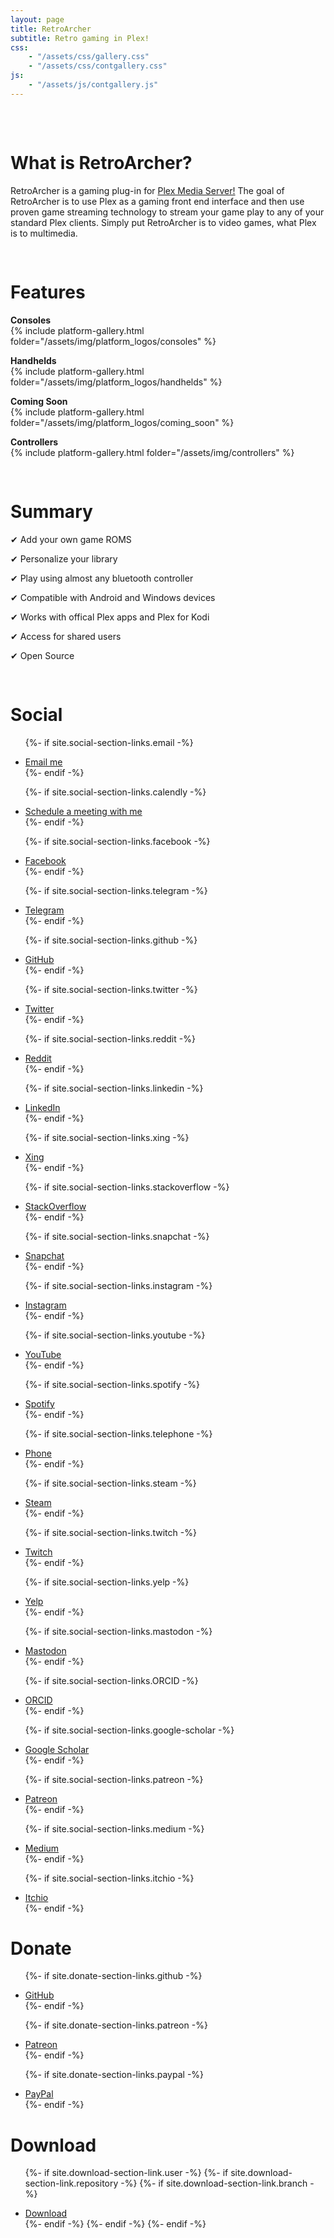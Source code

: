 ```yaml
---
layout: page
title: RetroArcher
subtitle: Retro gaming in Plex!
css:
    - "/assets/css/gallery.css"
    - "/assets/css/contgallery.css"
js: 
    - "/assets/js/contgallery.js"
---
```

<pre>


</pre>
<a name="about"></a>
# What is RetroArcher?

RetroArcher is a gaming plug-in for [Plex Media Server!](www.plex.tv) The goal of RetroArcher is to use Plex as a gaming front end interface and then use proven game streaming technology to stream your game play to any of your standard Plex clients. Simply put RetroArcher is to video games, what Plex is to multimedia.
<pre>

</pre>
<a name="features"></a>
# Features

**Consoles**  
{% include platform-gallery.html folder="/assets/img/platform_logos/consoles" %}

**Handhelds**  
{% include platform-gallery.html folder="/assets/img/platform_logos/handhelds" %}

**Coming Soon**  
{% include platform-gallery.html folder="/assets/img/platform_logos/coming_soon" %}

**Controllers**  
{% include platform-gallery.html folder="/assets/img/controllers" %}

<pre>

</pre>
<a name="summary"></a>
# Summary

✔ Add your own game ROMS  
  
✔ Personalize your library  
  
✔ Play using almost any bluetooth controller  
  
✔ Compatible with Android and Windows devices  
  
✔ Works with offical Plex apps and Plex for Kodi  
  
✔ Access for shared users  
  
✔ Open Source  
  
<pre>

</pre>

<a name="social"></a>
# Social
<ul class="list-inline text-center footer-links">

{%- if site.social-section-links.email -%}
  <li class="list-inline-item">
    <a href="mailto:{{ site.social-section-links.email }}" title="Email me">
      <span class="fa-stack fa-lg" aria-hidden="true">
        <i class="fas fa-circle fa-stack-2x"></i>
        <i class="fas fa-envelope fa-stack-1x fa-inverse"></i>
      </span>
      <span class="sr-only">Email me</span>
   </a>
  </li>
{%- endif -%}

{%- if site.social-section-links.calendly -%}
  <li class="list-inline-item">
    <a href="https://calendly.com/{{ site.social-section-links.calendly }}" title="Schedule a meeting with me">
      <span class="fa-stack fa-lg" aria-hidden="true">
        <i class="fas fa-circle fa-stack-2x"></i>
        <i class="fas fa-calendar-check fa-stack-1x fa-inverse"></i>
      </span>
      <span class="sr-only">Schedule a meeting with me</span>
   </a>
  </li>
{%- endif -%}

{%- if site.social-section-links.facebook -%}
  <li class="list-inline-item">
    <a href="https://www.facebook.com/{{ site.social-section-links.facebook }}" title="Facebook">
      <span class="fa-stack fa-lg" aria-hidden="true">
        <i class="fas fa-circle fa-stack-2x"></i>
        <i class="fab fa-facebook fa-stack-1x fa-inverse"></i>
      </span>
      <span class="sr-only">Facebook</span>
   </a>
  </li>
{%- endif -%}

{%- if site.social-section-links.telegram -%}
  <li class="list-inline-item">
    <a href="https://t.me/{{ site.social-section-links.telegram }}" title="Telegram">
      <span class="fa-stack fa-lg" aria-hidden="true">
        <i class="fas fa-circle fa-stack-2x"></i>
        <i class="fab fa-telegram-plane fa-stack-1x fa-inverse"></i>
      </span>
      <span class="sr-only">Telegram</span>
    </a>
  </li>
{%- endif -%}

{%- if site.social-section-links.github -%}
  <li class="list-inline-item">
    <a href="https://github.com/{{ site.social-section-links.github }}" title="GitHub">
      <span class="fa-stack fa-lg" aria-hidden="true">
        <i class="fas fa-circle fa-stack-2x"></i>
        <i class="fab fa-github fa-stack-1x fa-inverse"></i>
      </span>
      <span class="sr-only">GitHub</span>
   </a>
  </li>
{%- endif -%}

{%- if site.social-section-links.twitter -%}
  <li class="list-inline-item">
    <a href="https://twitter.com/{{ site.social-section-links.twitter }}" title="Twitter">
      <span class="fa-stack fa-lg" aria-hidden="true">
        <i class="fas fa-circle fa-stack-2x"></i>
        <i class="fab fa-twitter fa-stack-1x fa-inverse"></i>
      </span>
      <span class="sr-only">Twitter</span>
   </a>
  </li>
{%- endif -%}

{%- if site.social-section-links.reddit -%}
  <li class="list-inline-item">
    <a href="https://reddit.com/r/{{ site.social-section-links.reddit }}" title="Reddit">
      <span class="fa-stack fa-lg" aria-hidden="true">
        <i class="fas fa-circle fa-stack-2x"></i>
        <i class="fab fa-reddit fa-stack-1x fa-inverse"></i>
      </span>
      <span class="sr-only">Reddit</span>
   </a>
  </li>
{%- endif -%}

{%- if site.social-section-links.linkedin -%}
  <li class="list-inline-item">
    <a href="https://linkedin.com/in/{{ site.social-section-links.linkedin }}" title="LinkedIn">
      <span class="fa-stack fa-lg" aria-hidden="true">
        <i class="fas fa-circle fa-stack-2x"></i>
        <i class="fab fa-linkedin fa-stack-1x fa-inverse"></i>
      </span>
      <span class="sr-only">LinkedIn</span>
   </a>
  </li>
{%- endif -%}

{%- if site.social-section-links.xing -%}
  <li class="list-inline-item">
    <a href="https://www.xing.com/profile/{{ site.social-section-links.xing }}" title="Xing">
      <span class="fa-stack fa-lg" aria-hidden="true">
        <i class="fas fa-circle fa-stack-2x"></i>
        <i class="fab fa-xing fa-stack-1x fa-inverse"></i>
      </span>
      <span class="sr-only">Xing</span>
   </a>
  </li>
{%- endif -%}

{%- if site.social-section-links.stackoverflow -%}
  <li class="list-inline-item">
    <a href="https://stackoverflow.com/users/{{ site.social-section-links.stackoverflow }}" title="StackOverflow">
      <span class="fa-stack fa-lg" aria-hidden="true">
        <i class="fas fa-circle fa-stack-2x"></i>
        <i class="fab fa-stack-overflow fa-stack-1x fa-inverse"></i>
      </span>
      <span class="sr-only">StackOverflow</span>
   </a>
  </li>
{%- endif -%}

{%- if site.social-section-links.snapchat -%}
  <li class="list-inline-item">
    <a href="https://www.snapchat.com/add/{{ site.social-section-links.snapchat }}" title="Snapchat">
      <span class="fa-stack fa-lg" aria-hidden="true">
        <i class="fas fa-circle fa-stack-2x"></i>
        <i class="fab fa-snapchat-ghost fa-stack-1x fa-inverse"></i>
      </span>
      <span class="sr-only">Snapchat</span>
   </a>
  </li>
{%- endif -%}

{%- if site.social-section-links.instagram -%}
  <li class="list-inline-item">
    <a href="https://www.instagram.com/{{ site.social-section-links.instagram }}" title="Instagram">
      <span class="fa-stack fa-lg" aria-hidden="true">
        <i class="fas fa-circle fa-stack-2x"></i>
        <i class="fab fa-instagram fa-stack-1x fa-inverse"></i>
      </span>
      <span class="sr-only">Instagram</span>
   </a>
  </li>
{%- endif -%}

{%- if site.social-section-links.youtube -%}
  <li class="list-inline-item">
    <a href="https://www.youtube.com/channel/{{ site.social-section-links.youtube }}" title="YouTube">
      <span class="fa-stack fa-lg" aria-hidden="true">
        <i class="fas fa-circle fa-stack-2x"></i>
        <i class="fab fa-youtube fa-stack-1x fa-inverse"></i>
      </span>
      <span class="sr-only">YouTube</span>
   </a>
  </li>
{%- endif -%}

{%- if site.social-section-links.spotify -%}
  <li class="list-inline-item">
    <a href="https://open.spotify.com/user/{{ site.social-section-links.spotify }}" title="Spotify">
      <span class="fa-stack fa-lg" aria-hidden="true">
        <i class="fas fa-circle fa-stack-2x"></i>
        <i class="fab fa-spotify fa-stack-1x fa-inverse"></i>
      </span>
      <span class="sr-only">Spotify</span>
   </a>
  </li>
{%- endif -%}

{%- if site.social-section-links.telephone -%}
  <li class="list-inline-item">
    <a href="tel:{{ site.social-section-links.telephone }}" title="Phone">
      <span class="fa-stack fa-lg" aria-hidden="true">
        <i class="fas fa-circle fa-stack-2x"></i>
        <i class="fas fa-phone fa-stack-1x fa-inverse"></i>
      </span>
      <span class="sr-only">Phone</span>
   </a>
  </li>
{%- endif -%}

{%- if site.social-section-links.steam -%}
  <li class="list-inline-item">
    <a href="https://steamcommunity.com/id/{{ site.social-section-links.steam }}" title="Steam">
      <span class="fa-stack fa-lg" aria-hidden="true">
        <i class="fas fa-circle fa-stack-2x"></i>
        <i class="fab fa-steam fa-stack-1x fa-inverse"></i>
      </span>
      <span class="sr-only">Steam</span>
   </a>
  </li>
{%- endif -%}

{%- if site.social-section-links.twitch -%}
  <li class="list-inline-item">
    <a href="https://www.twitch.tv/{{ site.social-section-links.twitch }}" title="Twitch">
      <span class="fa-stack fa-lg" aria-hidden="true">
        <i class="fas fa-circle fa-stack-2x"></i>
        <i class="fab fa-twitch fa-stack-1x fa-inverse"></i>
      </span>
      <span class="sr-only">Twitch</span>
   </a>
  </li>
{%- endif -%}

{%- if site.social-section-links.yelp -%}
  <li class="list-inline-item">
    <a href="https://{{ site.social-section-links.yelp }}.yelp.com" title="Yelp">
      <span class="fa-stack fa-lg" aria-hidden="true">
        <i class="fas fa-circle fa-stack-2x"></i>
        <i class="fab fa-yelp fa-stack-1x fa-inverse"></i>
      </span>
      <span class="sr-only">Yelp</span>
   </a>
  </li>
{%- endif -%}

{%- if site.social-section-links.mastodon -%}
  <li class="list-inline-item">
    <a href="https://{{ site.social-section-links.mastodon }}" title="Mastodon">
      <span class="fa-stack fa-lg" aria-hidden="true">
        <i class="fas fa-circle fa-stack-2x"></i>
        <i class="fab fa-mastodon fa-stack-1x fa-inverse"></i>
      </span>
      <span class="sr-only">Mastodon</span>
    </a>
  </li>
{%- endif -%}

{%- if site.social-section-links.ORCID -%}
 <li class="list-inline-item">
   <a href="https://orcid.org/{{ site.social-section-links.ORCID }}" title="ORCID">
     <span class="fa-stack fa-lg" aria-hidden="true">
       <i class="fas fa-circle fa-stack-2x"></i>
       <i class="fab fa-orcid fa-stack-1x fa-inverse"></i>
     </span>
     <span class="sr-only">ORCID</span>
   </a>
 </li>
{%- endif -%}

{%- if site.social-section-links.google-scholar -%}
  <li class="list-inline-item">
    <a href="https://scholar.google.com/{{ site.social-section-links.google-scholar }}" title="Google Scholar">
      <span class="fa-stack fa-lg" aria-hidden="true">
        <i class="fas fa-circle fa-stack-2x"></i>
        <i class="fa fa-graduation-cap fa-stack-1x fa-inverse"></i>
      </span>
      <span class="sr-only">Google Scholar</span>
    </a>
  </li>
{%- endif -%}

{%- if site.social-section-links.patreon -%}
  <li class="list-inline-item">
    <a href="https://patreon.com/{{ site.social-section-links.patreon }}" title="Patreon">
      <span class="fa-stack fa-lg" aria-hidden="true">
        <i class="fas fa-circle fa-stack-2x"></i>
        <i class="fab fa-patreon fa-stack-1x fa-inverse"></i>
      </span>
      <span class="sr-only">Patreon</span>
    </a>
  </li>
{%- endif -%}
  
{%- if site.social-section-links.medium -%}
  <li class="list-inline-item">
    <a href="https://medium.com/@{{ site.social-section-links.medium }}" title="Medium">
      <span class="fa-stack fa-lg" aria-hidden="true">
        <i class="fas fa-circle fa-stack-2x"></i>
        <i class="fab fa-medium fa-stack-1x fa-inverse"></i>
      </span>
      <span class="sr-only">Medium</span>
    </a>
  </li>
{%- endif -%}

{%- if site.social-section-links.itchio -%}
  <li class="list-inline-item">
    <a href="https://{{ site.social-section-links.itchio }}.itch.io/" title="Itchio">
      <span class="fa-stack fa-lg" aria-hidden="true">
        <i class="fas fa-circle fa-stack-2x"></i>
        <i class="fab fa-itch-io fa-stack-1x fa-inverse"></i>
      </span>
      <span class="sr-only">Itchio</span>
   </a>
  </li>
{%- endif -%}

</ul>


<a name="donate"></a>
# Donate
<ul class="list-inline text-center footer-links">

{%- if site.donate-section-links.github -%}
  <li class="list-inline-item">
    <a href="https://github.com/sponsors/{{ site.donate-section-links.github }}" title="GitHub">
      <span class="fa-stack fa-lg" aria-hidden="true">
        <i class="fas fa-circle fa-stack-2x"></i>
        <i class="fab fa-github fa-stack-1x fa-inverse"></i>
      </span>
      <span class="sr-only">GitHub</span>
   </a>
  </li>
{%- endif -%}

{%- if site.donate-section-links.patreon -%}
  <li class="list-inline-item">
    <a href="https://patreon.com/{{ site.donate-section-links.patreon }}" title="Patreon">
      <span class="fa-stack fa-lg" aria-hidden="true">
        <i class="fas fa-circle fa-stack-2x"></i>
        <i class="fab fa-patreon fa-stack-1x fa-inverse"></i>
      </span>
      <span class="sr-only">Patreon</span>
    </a>
  </li>
{%- endif -%}

{%- if site.donate-section-links.paypal -%}
  <li class="list-inline-item">
    <a href="https://paypal.me/{{ site.donate-section-links.paypal }}" title="PayPal">
      <span class="fa-stack fa-lg" aria-hidden="true">
        <i class="fas fa-circle fa-stack-2x"></i>
        <i class="fas fa-rss fa-stack-1x fa-inverse"></i>
      </span>
      <span class="sr-only">PayPal</span>
    </a>
  </li>
{%- endif -%}

</ul>


<a name="download"></a>
# Download
<ul class="list-inline text-center footer-links">

{%- if site.download-section-link.user -%}
  {%- if site.download-section-link.repository -%}
    {%- if site.download-section-link.branch -%}
      <li class="list-inline-item">
        <a href="https://github.com/{{ site.download-section-link.user }}/{{ site.download-section-link.repository }}/archive/refs/heads/{{ site.download-section-link.branch }}.zip" title="Download">
          <span class="fa-stack fa-lg" aria-hidden="true">
            <i class="fas fa-circle fa-stack-2x"></i>
            <i class="fab fa-github fa-stack-1x fa-inverse"></i>
          </span>
          <span class="sr-only">Download</span>
       </a>
      </li>
    {%- endif -%}
  {%- endif -%}
{%- endif -%}

</ul>

